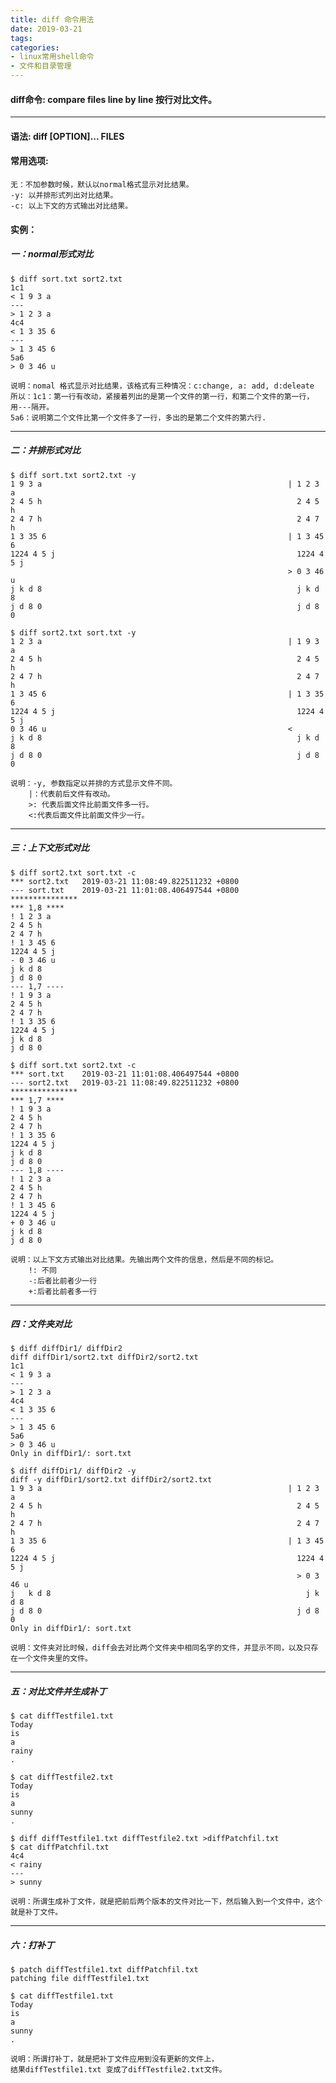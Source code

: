 ```yaml
---
title: diff 命令用法
date: 2019-03-21
tags:
categories: 
- linux常用shell命令
- 文件和目录管理
---
```

#### **diff命令:**  **compare files line by line 按行对比文件。**
---
<!-- more --> 
#### **语法:** diff [OPTION]... FILES
#### **常用选项:** 
	无：不加参数时候，默认以normal格式显示对比结果。
	-y: 以并排形式列出对比结果。
	-c: 以上下文的方式输出对比结果。
	
#### **实例：** 	
##### 一：normal形式对比
	
	$ diff sort.txt sort2.txt 
	1c1
	< 1 9 3 a
	---
	> 1 2 3 a
	4c4
	< 1 3 35 6
	---
	> 1 3 45 6
	5a6
	> 0 3 46 u
	
	说明：nomal 格式显示对比结果，该格式有三种情况：c:change, a: add, d:deleate 
	所以：1c1：第一行有改动，紧接着列出的是第一个文件的第一行，和第二个文件的第一行，用---隔开。
	5a6：说明第二个文件比第一个文件多了一行，多出的是第二个文件的第六行.
---
##### 二：并排形式对比
	$ diff sort.txt sort2.txt -y
	1 9 3 a                                                       | 1 2 3 a
	2 4 5 h                                                         2 4 5 h
	2 4 7 h                                                         2 4 7 h
	1 3 35 6                                                      | 1 3 45 6
	1224 4 5 j                                                      1224 4 5 j
	                                                              > 0 3 46 u
	j k d 8                                                         j k d 8
	j d 8 0                                                         j d 8 0

	$ diff sort2.txt sort.txt -y
	1 2 3 a                                                       | 1 9 3 a
	2 4 5 h                                                         2 4 5 h
	2 4 7 h                                                         2 4 7 h
	1 3 45 6                                                      | 1 3 35 6
	1224 4 5 j                                                      1224 4 5 j
	0 3 46 u                                                      <
	j k d 8                                                         j k d 8
	j d 8 0                                                         j d 8 0

	说明：-y, 参数指定以并排的方式显示文件不同。 
		|：代表前后文件有改动。
		>: 代表后面文件比前面文件多一行。
		<:代表后面文件比前面文件少一行。
----
##### 三：上下文形式对比
	$ diff sort2.txt sort.txt -c
	*** sort2.txt   2019-03-21 11:08:49.822511232 +0800
	--- sort.txt    2019-03-21 11:01:08.406497544 +0800
	***************
	*** 1,8 ****
	! 1 2 3 a
  	2 4 5 h
  	2 4 7 h
	! 1 3 45 6
  	1224 4 5 j
	- 0 3 46 u
  	j k d 8
  	j d 8 0
	--- 1,7 ----
	! 1 9 3 a
  	2 4 5 h
  	2 4 7 h
	! 1 3 35 6
  	1224 4 5 j
  	j k d 8
  	j d 8 0

	$ diff sort.txt sort2.txt -c
	*** sort.txt    2019-03-21 11:01:08.406497544 +0800
	--- sort2.txt   2019-03-21 11:08:49.822511232 +0800
	***************
	*** 1,7 ****
	! 1 9 3 a
  	2 4 5 h
  	2 4 7 h
	! 1 3 35 6
  	1224 4 5 j
  	j k d 8
  	j d 8 0
	--- 1,8 ----
	! 1 2 3 a
  	2 4 5 h
  	2 4 7 h
	! 1 3 45 6
  	1224 4 5 j
	+ 0 3 46 u
  	j k d 8
  	j d 8 0

	说明：以上下文方式输出对比结果。先输出两个文件的信息，然后是不同的标记。
		!: 不同
		-:后者比前者少一行
		+:后者比前者多一行

----
##### 四：文件夹对比
	$ diff diffDir1/ diffDir2
	diff diffDir1/sort2.txt diffDir2/sort2.txt
	1c1
	< 1 9 3 a
	---
	> 1 2 3 a
	4c4
	< 1 3 35 6
	---
	> 1 3 45 6
	5a6
	> 0 3 46 u
	Only in diffDir1/: sort.txt

	$ diff diffDir1/ diffDir2 -y
	diff -y diffDir1/sort2.txt diffDir2/sort2.txt
	1 9 3 a                                                       | 1 2 3 a
	2 4 5 h                                                         2 4 5 h
	2 4 7 h                                                         2 4 7 h
	1 3 35 6                                                      | 1 3 45 6
	1224 4 5 j                                                      1224 4 5 j
                                                              		> 0 3 46 u
	j 	k d 8                                                         j k d 8
	j d 8 0                                                         j d 8 0
	Only in diffDir1/: sort.txt

	说明：文件夹对比时候，diff会去对比两个文件夹中相同名字的文件，并显示不同，以及只存在一个文件夹里的文件。
---
##### 五：对比文件并生成补丁
	$ cat diffTestfile1.txt 
	Today
	is 
	a
	rainy
	.

	$ cat diffTestfile2.txt 
	Today
	is 	
	a
	sunny
	.

	$ diff diffTestfile1.txt diffTestfile2.txt >diffPatchfil.txt
	$ cat diffPatchfil.txt
	4c4
	< rainy
	---
	> sunny

	说明：所谓生成补丁文件，就是把前后两个版本的文件对比一下，然后输入到一个文件中，这个就是补丁文件。
----
##### 六：打补丁
	$ patch diffTestfile1.txt diffPatchfil.txt
	patching file diffTestfile1.txt

	$ cat diffTestfile1.txt
	Today
	is 
	a
	sunny
	.

	说明：所谓打补丁，就是把补丁文件应用到没有更新的文件上，
	结果diffTestfile1.txt 变成了diffTestfile2.txt文件。














